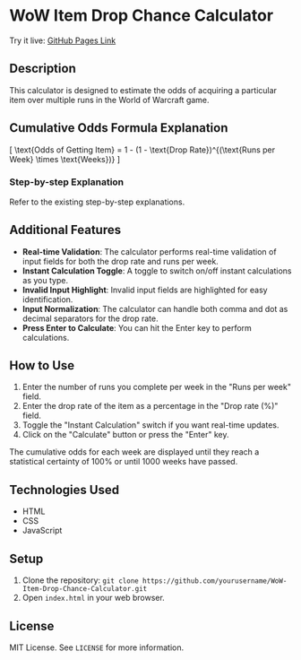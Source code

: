 # WoW Item Drop Chance Calculator

Try it live: [GitHub Pages Link](https://oushima.github.io/wow-item-drop-chance-calculator)

## Description

This calculator is designed to estimate the odds of acquiring a particular item over multiple runs in the World of Warcraft game.

## Cumulative Odds Formula Explanation

\[
\text{Odds of Getting Item} = 1 - (1 - \text{Drop Rate})^{(\text{Runs per Week} \times \text{Weeks})}
\]

### Step-by-step Explanation

Refer to the existing step-by-step explanations.

## Additional Features

- **Real-time Validation**: The calculator performs real-time validation of input fields for both the drop rate and runs per week.
- **Instant Calculation Toggle**: A toggle to switch on/off instant calculations as you type.
- **Invalid Input Highlight**: Invalid input fields are highlighted for easy identification.
- **Input Normalization**: The calculator can handle both comma and dot as decimal separators for the drop rate.
- **Press Enter to Calculate**: You can hit the Enter key to perform calculations.

## How to Use

1. Enter the number of runs you complete per week in the "Runs per week" field.
2. Enter the drop rate of the item as a percentage in the "Drop rate (%)" field.
3. Toggle the "Instant Calculation" switch if you want real-time updates.
4. Click on the "Calculate" button or press the "Enter" key.

The cumulative odds for each week are displayed until they reach a statistical certainty of 100% or until 1000 weeks have passed.

## Technologies Used

- HTML
- CSS
- JavaScript

## Setup

1. Clone the repository: `git clone https://github.com/yourusername/WoW-Item-Drop-Chance-Calculator.git`
2. Open `index.html` in your web browser.

## License

MIT License. See `LICENSE` for more information.
